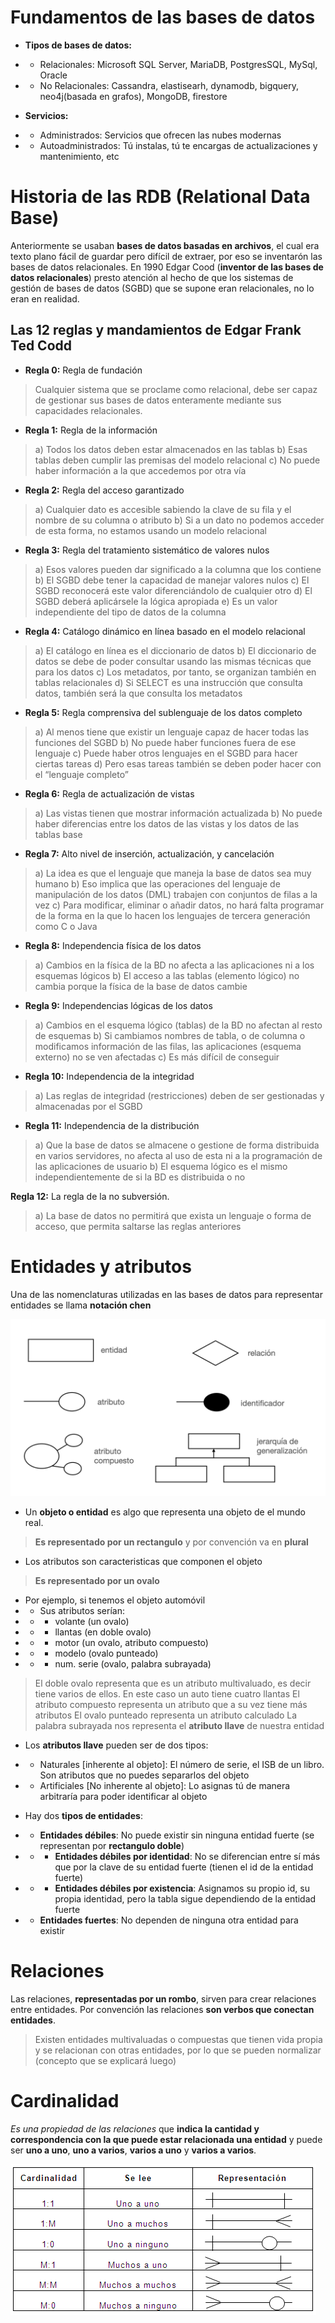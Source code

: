 # Fundamentos de las bases de datos

- **Tipos de bases de datos:**
- - Relacionales: Microsoft SQL Server, MariaDB, PostgresSQL, MySql, Oracle
- - No Relacionales: Cassandra, elastisearh, dynamodb, bigquery, neo4j(basada en grafos), MongoDB, firestore

- **Servicios:**
- - Administrados: Servicios que ofrecen las nubes modernas
- - Autoadministrados: Tú instalas, tú te encargas de actualizaciones y mantenimiento, etc

# Historia de las RDB (Relational Data Base)

Anteriormente se usaban **bases de datos basadas en archivos**, el cual era texto plano fácil de guardar pero difícil de extraer, por 
eso se inventarón las bases de datos relacionales. En 1990 Edgar Cood (**inventor de las bases de datos relacionales**) presto atención al 
hecho de que los sistemas de gestión de bases de datos (SGBD) que se supone eran relacionales, no lo eran en realidad. 

## Las 12 reglas y mandamientos de Edgar Frank Ted Codd

- **Regla 0:** Regla de fundación
> Cualquier sistema que se proclame como relacional, debe ser capaz de gestionar sus bases de datos enteramente mediante sus capacidades relacionales.

- **Regla 1:** Regla de la información
> a) Todos los datos deben estar almacenados en las tablas
> b) Esas tablas deben cumplir las premisas del modelo relacional
> c) No puede haber información a la que accedemos por otra vía

- **Regla 2:** Regla del acceso garantizado
> a) Cualquier dato es accesible sabiendo la clave de su fila y el nombre de su columna o atributo
> b) Si a un dato no podemos acceder de esta forma, no estamos usando un modelo relacional

- **Regla 3:** Regla del tratamiento sistemático de valores nulos
> a) Esos valores pueden dar significado a la columna que los contiene
> b) El SGBD debe tener la capacidad de manejar valores nulos
> c) El SGBD reconocerá este valor diferenciándolo de cualquier otro
> d) El SGBD deberá aplicársele la lógica apropiada
> e) Es un valor independiente del tipo de datos de la columna

- **Regla 4:** Catálogo dinámico en línea basado en el modelo relacional
> a) El catálogo en línea es el diccionario de datos
> b) El diccionario de datos se debe de poder consultar usando las mismas técnicas que para los datos
> c) Los metadatos, por tanto, se organizan también en tablas relacionales
> d) Si SELECT es una instrucción que consulta datos, también será la que consulta los metadatos

- **Regla 5:** Regla comprensiva del sublenguaje de los datos completo
> a) Al menos tiene que existir un lenguaje capaz de hacer todas las funciones del SGBD
> b) No puede haber funciones fuera de ese lenguaje
> c) Puede haber otros lenguajes en el SGBD para hacer ciertas tareas
> d) Pero esas tareas también se deben poder hacer con el “lenguaje completo”

- **Regla 6:** Regla de actualización de vistas
> a) Las vistas tienen que mostrar información actualizada
> b) No puede haber diferencias entre los datos de las vistas y los datos de las tablas base

- **Regla 7:** Alto nivel de inserción, actualización, y cancelación
> a) La idea es que el lenguaje que maneja la base de datos sea muy humano
> b) Eso implica que las operaciones del lenguaje de manipulación de los datos (DML) trabajen con conjuntos de filas a la vez
> c) Para modificar, eliminar o añadir datos, no hará falta programar de la forma en la que lo hacen los lenguajes de tercera generación como C o Java

- **Regla 8:** Independencia física de los datos
> a) Cambios en la física de la BD no afecta a las aplicaciones ni a los esquemas lógicos
> b) El acceso a las tablas (elemento lógico) no cambia porque la física de la base de datos cambie

- **Regla 9:** Independencias lógicas de los datos
> a) Cambios en el esquema lógico (tablas) de la BD no afectan al resto de esquemas
> b) Si cambiamos nombres de tabla, o de columna o modificamos información de las filas, las aplicaciones (esquema externo) no se ven afectadas
> c) Es más difícil de conseguir

- **Regla 10:** Independencia de la integridad
> a) Las reglas de integridad (restricciones) deben de ser gestionadas y almacenadas por el SGBD

- **Regla 11:** Independencia de la distribución
> a) Que la base de datos se almacene o gestione de forma distribuida en varios servidores, no afecta al uso de esta ni a la programación de las aplicaciones de usuario
> b) El esquema lógico es el mismo independientemente de si la BD es distribuida o no

**Regla 12:** La regla de la no subversión.
> a) La base de datos no permitirá que exista un lenguaje o forma de acceso, que permita saltarse las reglas anteriores

# Entidades y atributos

Una de las nomenclaturas utilizadas en las bases de datos para representar entidades se llama **notación chen**

<img src="img_courses/notacionchen.png">

- Un **objeto o entidad** es algo que representa una objeto de el mundo real. 
> **Es representado por un rectangulo** y por convención va en **plural**

- Los atributos son caracteristicas que componen el objeto
> **Es representado por un ovalo**

- Por ejemplo, si tenemos el objeto automóvil
- - Sus atributos serían: 
- - - volante (un ovalo)
- - - llantas (en doble ovalo)
- - - motor (un ovalo, atributo compuesto)
- - - modelo (ovalo punteado)
- - - num. serie (ovalo,  palabra subrayada)

> El doble ovalo representa que es un atributo multivaluado, es decir tiene varios de ellos. En este caso un auto tiene cuatro llantas
> El atributo compuesto representa un atributo que a su vez tiene más atributos 
> El ovalo punteado representa un atributo calculado 
> La palabra subrayada nos representa el **atributo llave** de nuestra entidad 

- Los **atributos llave** pueden ser de dos tipos: 
- - Naturales [inherente al objeto]: El número de serie, el ISB de un libro. Son atributos que no puedes separarlos del objeto 
- - Artificiales [No inherente al objeto]: Lo asignas tú de manera arbitraría para poder identificar al objeto 

- Hay dos **tipos de entidades**: 
- - **Entidades débiles**: No puede existir sin ninguna entidad fuerte (se representan por **rectangulo doble**)
- - - **Entidades débiles por identidad**: No se diferencian entre sí más que por la clave de su entidad fuerte (tienen el id de la entidad fuerte)
- - - **Entidades débiles por existencia**: Asignamos su propio id, su propia identidad, pero la tabla sigue dependiendo de la entidad fuerte 
- - **Entidades fuertes**: No dependen de ninguna otra entidad para existir 

# Relaciones 

Las relaciones, **representadas por un rombo**, sirven para crear relaciones entre entidades.
Por convención las relaciones **son verbos que conectan entidades**.
> Existen entidades multivaluadas o compuestas que tienen vida propia y se relacionan con otras entidades, por lo que se pueden normalizar
>  (concepto que se explicará luego)

# Cardinalidad

_Es una propiedad de las relaciones_ que **indica la cantidad y correspondencia con la que puede estar relacionada una entidad** y puede ser **uno a uno**, **uno a varios**, **varios a uno** y **varios a varios**.


<img src="img_courses/relaciones.png">
